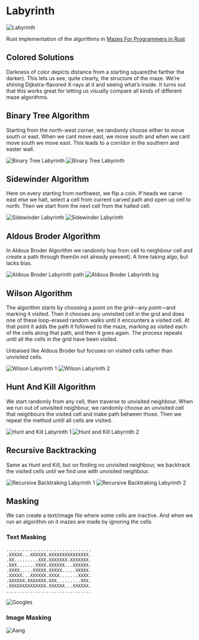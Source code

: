 # Labyrinth

![Labyrinth](./labyrinth.png)



Rust implementation of the algorithms in  [Mazes For Programmers in Rust](http://www.mazesforprogrammers.com/)

## Colored Solutions

Darkness of color depicts distance from a starting square(the farther the darker).
This lets us see, quite clearly, the structure of the maze. We’re shining Dijkstra-flavored X-rays at it and seeing what’s inside. It turns out that this works great for letting us visually compare all kinds of different maze algorithms.

## Binary Tree Algorithm

Starting from the north-west corner, we randomly choose either to move south or east. When we cant move east, we move south and when we cant move south we move east. This leads to a corridor in the southern and easter wall. 

![Binary Tree Labyrinth](./labyrinths/binary-tree-bg.png)
![Binary Tree Labyrinth](./labyrinths/binary-tree-path.png)

## Sidewinder Algorithm

Here on every starting from northwest, we flip a coin. If heads we carve east else we halt, select a cell from current carved path and open up cell to north. Then we start from the next cell from the halted cell. 

![Sidewinder Labyrinth](./labyrinths/sidewinder-bg.png)
![Sidewinder Labyrinth](./labyrinths/sidewinder-path.png)

## Aldous Broder Algorithm

In Aldous Broder Algorithm we randomly hop from cell to neighbour cell and create a path through them(in not already present).
A time taking algo, but lacks bias.

![Aldous Broder Labyrinth path](./labyrinths/aldous-broder-bg.png)
![Aldous Broder Labyrinth bg](./labyrinths/aldous-broder-path.png)

## Wilson Algorithm

The algorithm starts by choosing a point on the grid—any point—and marking it visited. Then it chooses any unvisited cell in the grid and does one of these loop-erased random walks until it encounters a visited cell. At that point it adds the path it followed to the maze, marking as visited each of the cells along that path, and then it goes again. The process repeats until all the cells in the grid have been visited.

Unbaised like Aldous Broder but focuses on visited cells rather than unvisited cells.

![Wilson Labyrinth 1](./labyrinths/wilson-bg.png)
![Wilson Labyrinth 2](./labyrinths/wilson-path.png)

## Hunt And Kill Algorithm

We start randomly from any cell, then traverse to unvisited neighbour. When we run out of unvisited neighbour, we randomly choose an unvisited cell that neighbours the visited cell and make path between those. Then we repeat the method untill all cells are visited.

![Hunt and Kill Labyrinth 1](./image/hunt-and-kill-bg.png)
![Hunt and Kill Labyrinth 2](./image/hunt-and-kill-solved.png)

## Recursive Backtracking

Same as Hunt and Kill, but on finding no unvisited neighbour, we backtrack the visited cells until we find one with unvisited neighbour.

![Recursive Backtraking Labyrinth 1](./image/recursive-backtracker-bg.png)
![Recursive Backtraking Labyrinth 2](./image/recursive-backtracker-solved.png)

## Masking
We can create a text/image file where some cells are inactive. And when we run an algorithm on it
mazes are made by ignoring the cells

### Text Masking
```
................................
.XXXXX...XXXXXX.XXXXXXXXXXXXXXX.
.XX.........XXX.XXXXXXX.XXXXXXX.
.XXX.......XXXX.XXXXXX...XXXXXX.
.XXXX.....XXXXX.XXXXX.....XXXXX.
.XXXXX...XXXXXX.XXXX.......XXXX.
.XXXXXX.XXXXXXX.XXX.........XXX.
.XXXXXXXXXXXXXX.XXXXXX...XXXXXX.
................................
```

![Googles](./labyrinths/recursive-backtracker-text-scanner-bg.png)

### Image Masking

![Aang](./labyrinths/aang.png)